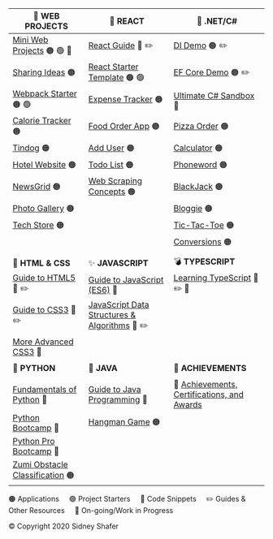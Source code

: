| :rocket: **WEB PROJECTS** | :star2: **REACT** | :notebook: **.NET/C#** |
| ------------------------- | ---------------- | -------------- |
| [Mini Web Projects](https://github.com/sidneyshafer/mini-web-projects) :orange_circle: :green_circle: :construction: | [React Guide](https://github.com/sidneyshafer/complete-react-guide) :large_blue_circle: :pencil2: | [DI Demo](https://github.com/sidneyshafer/DI_Demo) :orange_circle: :pencil2: |
| [Sharing Ideas](https://github.com/sidneyshafer/sharing-ideas-app) :orange_circle: | [React Starter Template](https://github.com/sidneyshafer/react-starter-template) :orange_circle: :green_circle: | [EF Core Demo](https://github.com/sidneyshafer/EFCore_Demo) :orange_circle: :pencil2: |
| [Webpack Starter](https://github.com/sidneyshafer/webpack-starter) :orange_circle: :green_circle: | [Expense Tracker](https://github.com/sidneyshafer/expense-tracker) :orange_circle: | [Ultimate C# Sandbox](https://github.com/sidneyshafer/c-sharp-sandbox) :large_blue_circle: |
| [Calorie Tracker](https://github.com/sidneyshafer/calorie-tracker-webpack) :orange_circle: | [Food Order App](https://github.com/sidneyshafer/food-order-app) :orange_circle: | [Pizza Order](https://github.com/sidneyshafer/pizza-order-app) :orange_circle: |
| [Tindog](https://github.com/sidneyshafer/tindog) :orange_circle: | [Add User](https://github.com/sidneyshafer/add-user-project) :orange_circle: | [Calculator](https://github.com/sidneyshafer/calculator) :orange_circle: |
| [Hotel Website](https://github.com/sidneyshafer/hotel-website) :orange_circle: | [Todo List](https://github.com/sidneyshafer/todo-list) :orange_circle: | [Phoneword](https://github.com/sidneyshafer/Phoneword) :orange_circle: |
| [NewsGrid](https://github.com/sidneyshafer/newsgrid-website) :orange_circle: | [Web Scraping Concepts](https://github.com/sidneyshafer/web-scraping-react-project) :orange_circle:  | [BlackJack](https://github.com/sidneyshafer/Blackjack) :orange_circle: |
| [Photo Gallery](https://github.com/sidneyshafer/photo-gallery) :orange_circle: |  | [Bloggie](https://github.com/sidneyshafer/Bloggie) :orange_circle: |
| [Tech Store](https://github.com/sidneyshafer/tech-store) :orange_circle: |  | [Tic-Tac-Toe](https://github.com/sidneyshafer/tic-tac-toe) :orange_circle: |
| | | [Conversions](https://github.com/sidneyshafer/conversions) :orange_circle: |
| | | |
| :dizzy: **HTML & CSS** | :sparkles: **JAVASCRIPT** | :bomb: **TYPESCRIPT** |
| [Guide to HTML5](https://github.com/sidneyshafer/html-guide) :large_blue_circle: :pencil2: | [Guide to JavaScript (ES6)](https://github.com/sidneyshafer/javascript-sandbox) :large_blue_circle: | [Learning TypeScript](https://github.com/sidneyshafer/TypeScript) :large_blue_circle: :pencil2: :construction: |
| [Guide to CSS3](https://github.com/sidneyshafer/css-guide) :large_blue_circle: :pencil2: | [JavaScript Data Structures & Algorithms](https://github.com/sidneyshafer/JS_DSA) :large_blue_circle: :pencil2: | |
| [More Advanced CSS3](https://github.com/sidneyshafer/css-guide-2) :large_blue_circle: | | |
| | | |
| :wrench: **PYTHON** | :pushpin: **JAVA** | :trumpet: **ACHIEVEMENTS** |
| | | |
| [Fundamentals of Python](https://github.com/sidneyshafer/python-fundamentals) :large_blue_circle: | [Guide to Java Programming](https://github.com/sidneyshafer/java-sandbox) :large_blue_circle: | :crown: [Achievements, Certifications, and Awards](https://github.com/sidneyshafer/Achievements) |
| [Python Bootcamp](https://github.com/sidneyshafer/python-pro-bootcamp) :large_blue_circle: | [Hangman Game](https://github.com/sidneyshafer/hangman) :orange_circle: | |
| [Python Pro Bootcamp](https://github.com/sidneyshafer/python-pro-bootcamp) :large_blue_circle: | | |
| [Zumi Obstacle Classification](https://github.com/sidneyshafer/zumi-project) :orange_circle: |  |  |

:orange_circle: Applications &nbsp; &nbsp; :green_circle: Project Starters &nbsp; &nbsp; :large_blue_circle: Code Snippets &nbsp; &nbsp; :pencil2: Guides & Other Resources &nbsp; &nbsp; :construction: On-going/Work in Progress

:copyright: Copyright 2020 Sidney Shafer